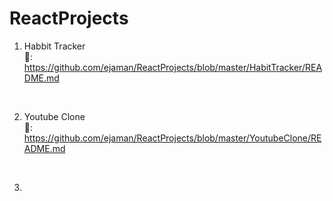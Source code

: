 # ReactProjects
1. Habbit Tracker<br>
🔗: https://github.com/ejaman/ReactProjects/blob/master/HabitTracker/README.md
<br>

2. Youtube Clone<br>
🔗: https://github.com/ejaman/ReactProjects/blob/master/YoutubeClone/README.md
<br>

3. 
